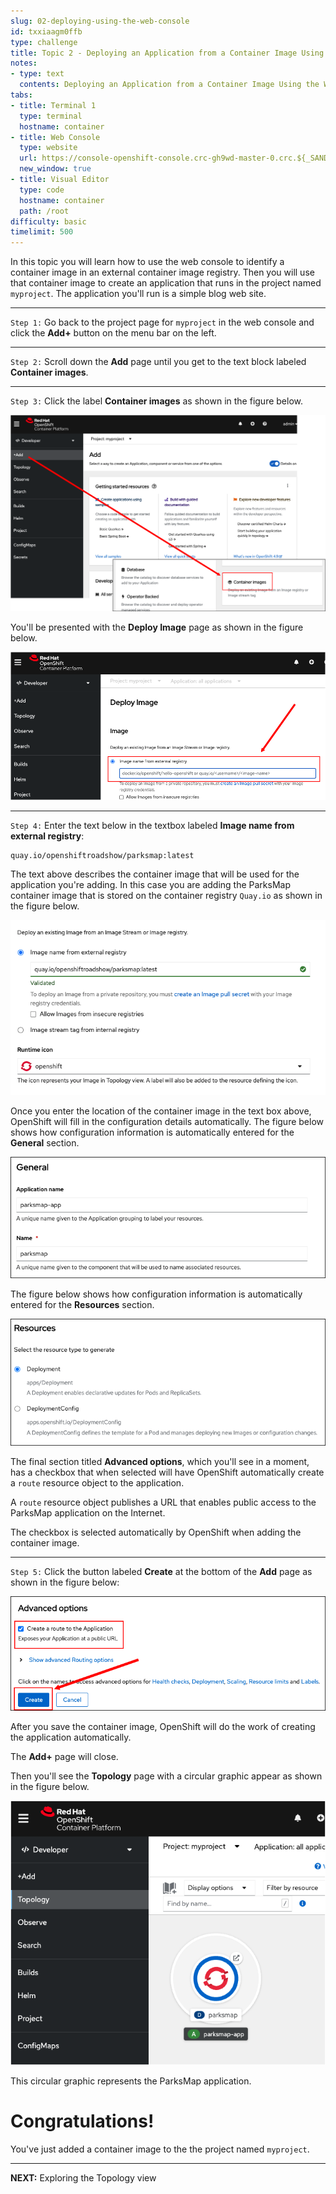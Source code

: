 ```yaml
---
slug: 02-deploying-using-the-web-console
id: txxiaagm0ffb
type: challenge
title: Topic 2 - Deploying an Application from a Container Image Using the Web Console
notes:
- type: text
  contents: Deploying an Application from a Container Image Using the Web Console
tabs:
- title: Terminal 1
  type: terminal
  hostname: container
- title: Web Console
  type: website
  url: https://console-openshift-console.crc-gh9wd-master-0.crc.${_SANDBOX_ID}.instruqt.io
  new_window: true
- title: Visual Editor
  type: code
  hostname: container
  path: /root
difficulty: basic
timelimit: 500
---
```

In this topic you will learn how to use the web console to identify a container image in an external container image registry. Then you will use that container image to create an application that runs in the project named `myproject`. The application you'll run is a simple blog web site.

----

`Step 1:` Go back to the project page for `myproject` in the web console and click the **Add+** button on the menu bar on the left.

----

`Step 2:` Scroll down the **Add** page until you get to the text block labeled **Container images**.

----

`Step 3:`  Click the label **Container images** as shown in the figure below.

![Select container](../assets/select-container-with-code.png)


You'll be presented with the **Deploy Image** page as shown in the figure below.

![Deploy Image](../assets/deploy-container.png)

----

`Step 4:`  Enter the text below in the textbox labeled **Image name from external registry**:

```
quay.io/openshiftroadshow/parksmap:latest
```

The text above describes the container image that will be used for the application you're adding. In this case you are adding the ParksMap container image that is stored on the container registry `Quay.io` as shown in the figure below.

![Container image definition](../assets/config-image-00.png)

Once you enter the location of the container image in the text box above, OpenShift will fill in the configuration details automatically. The figure below shows how configuration information is automatically entered for the **General** section.

![Container image definition General](../assets/config-image-01.png)

 The figure below shows how configuration information is automatically entered for the **Resources** section.

 ![Container image definition Adv](../assets/config-image-02.png)

The final section titled **Advanced options**, which you'll see in a moment, has a checkbox that when selected will have OpenShift automatically create a `route` resource object to the application.

A `route` resource object publishes a URL that enables public access to the ParksMap application on the Internet.

The checkbox is selected automatically by OpenShift when adding the container image.

----

`Step 5:` Click the button labeled **Create** at the bottom of the **Add** page as shown in the figure below:

![Save Image](../assets/save-image-config.png)

After you save the container image, OpenShift will do the work of creating the application automatically.

The **Add+** page will close.

Then you'll see the **Topology** page with a circular graphic appear as shown in the figure below.

![Topology View](../assets/topology-view-with-app.png)

This circular graphic represents the ParksMap application.

# Congratulations!

You've just added a container image to the the project named `myproject`.

----

**NEXT:** Exploring the Topology view